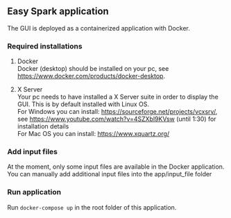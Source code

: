 ## Easy Spark application
The GUI is deployed as a containerized application with Docker.

### Required installations
1. Docker\
Docker (desktop) should be installed on your pc, see https://www.docker.com/products/docker-desktop.

2. X Server\
Your pc needs to have installed a X Server suite in order to display the GUI. This is by default installed with Linux OS. \
For Windows you can install: https://sourceforge.net/projects/vcxsrv/, see https://www.youtube.com/watch?v=4SZXbl9KVsw (until 1:30) for installation details  \
For Mac OS you can install: https://www.xquartz.org/

### Add input files
At the moment, only some input files are available in the Docker application. You can manually add additional input files into the app/input_file folder

### Run application
Run ``` docker-compose up ``` in the root folder of this application.